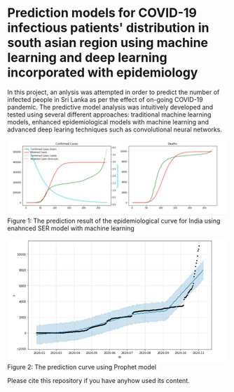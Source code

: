 # Prediction models for COVID-19 infectious patients' distribution in south asian region using machine learning and deep learning incorporated with epidemiology

In this project, an anlysis was attempted in order to predict the number of infected people in Sri Lanka as per the effect of on-going COVID-19 pandemic. The predictive model analysis was intuitively developed and tested using several different approaches: traditional machine learning models, enhanced epidemiological models with machine learning and advanced deep learing techniques such as convolutional neural networks. 

![](Images/Github1.PNG)
Figure 1: The prediction result of the epidemiological curve for India using enahnced SER model with machine learning

![](Images/Prophet1.PNG) 
Figure 2: The prediction curve using Prophet model

Please cite this repository if you have anyhow used its content. 
